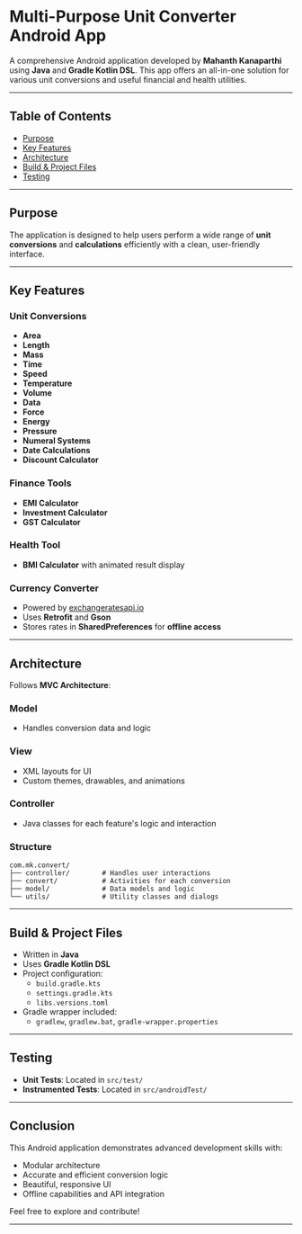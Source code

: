 # Multi-Purpose Unit Converter Android App

A comprehensive Android application developed by **Mahanth Kanaparthi** using **Java** and **Gradle Kotlin DSL**. This app offers an all-in-one solution for various unit conversions and useful financial and health utilities.

---

## Table of Contents
- [Purpose](#purpose)
- [Key Features](#key-features)
- [Architecture](#architecture)
- [Build & Project Files](#build--project-files)
- [Testing](#testing)

---

## Purpose

The application is designed to help users perform a wide range of **unit conversions** and **calculations** efficiently with a clean, user-friendly interface.

---

## Key Features

### Unit Conversions
- **Area**
- **Length**
- **Mass**
- **Time**
- **Speed**
- **Temperature**
- **Volume**
- **Data**
- **Force**
- **Energy**
- **Pressure**
- **Numeral Systems**
- **Date Calculations**
- **Discount Calculator**

### Finance Tools
- **EMI Calculator**
- **Investment Calculator**
- **GST Calculator**

### Health Tool
- **BMI Calculator** with animated result display

### Currency Converter
- Powered by [exchangeratesapi.io](https://exchangeratesapi.io)
- Uses **Retrofit** and **Gson**
- Stores rates in **SharedPreferences** for **offline access**

---

## Architecture

Follows **MVC Architecture**:

### Model
- Handles conversion data and logic

### View
- XML layouts for UI
- Custom themes, drawables, and animations

### Controller
- Java classes for each feature's logic and interaction

### Structure
```
com.mk.convert/
├── controller/        # Handles user interactions
├── convert/           # Activities for each conversion
├── model/             # Data models and logic
└── utils/             # Utility classes and dialogs
```

---

## Build & Project Files

- Written in **Java**
- Uses **Gradle Kotlin DSL**
- Project configuration:
  - `build.gradle.kts`
  - `settings.gradle.kts`
  - `libs.versions.toml`
- Gradle wrapper included:
  - `gradlew`, `gradlew.bat`, `gradle-wrapper.properties`

---

## Testing

- **Unit Tests**: Located in `src/test/`
- **Instrumented Tests**: Located in `src/androidTest/`

---

## Conclusion

This Android application demonstrates advanced development skills with:
- Modular architecture
- Accurate and efficient conversion logic
- Beautiful, responsive UI
- Offline capabilities and API integration

Feel free to explore and contribute!

---
